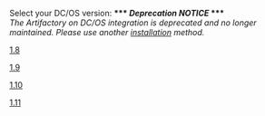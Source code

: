 Select your DC/OS version:
**&ast;&ast;&ast; *Deprecation NOTICE* &ast;&ast;&ast;**  
*The Artifactory on DC/OS integration is deprecated and no longer maintained. Please use another [installation](https://www.jfrog.com/confluence/display/RTF/Installing+Artifactory) method.*

[1.8](1.8)

[1.9](1.9)

[1.10](1.10)

[1.11](1.11)
